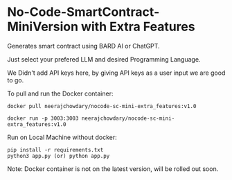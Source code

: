 # No-Code-SmartContract-MiniVersion with Extra Features

Generates smart contract using BARD AI or ChatGPT.

Just select your prefered LLM and desired Programming Language.

We Didn't add API keys here, by giving API keys as a user input we are good to go.

To pull and run the Docker container:

```
docker pull neerajchowdary/nocode-sc-mini-extra_features:v1.0

docker run -p 3003:3003 neerajchowdary/nocode-sc-mini-extra_features:v1.0
```

Run on Local Machine without docker:

```
pip install -r requirements.txt
python3 app.py (or) python app.py
```
Note: Docker container is not on the latest version, will be rolled out soon.